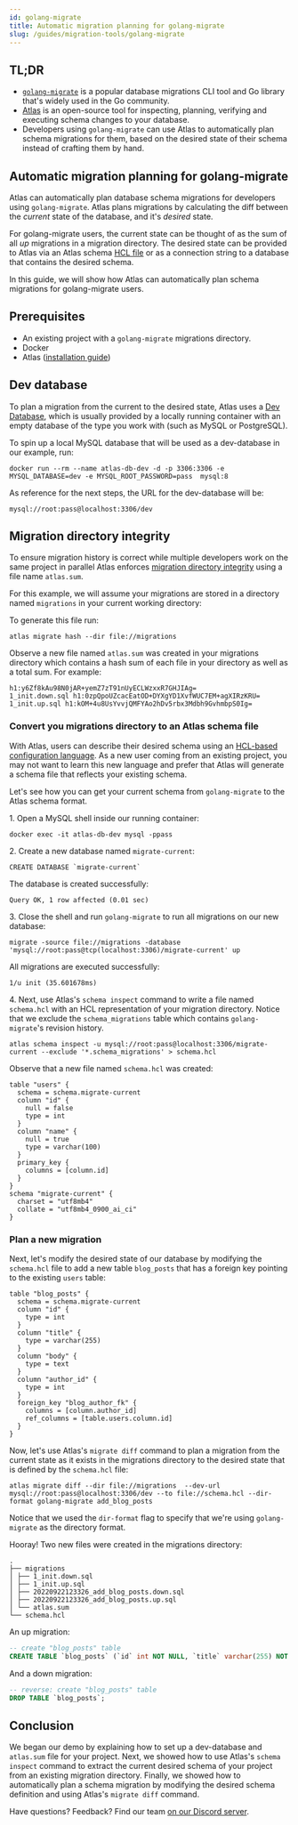 ```yaml
---
id: golang-migrate
title: Automatic migration planning for golang-migrate
slug: /guides/migration-tools/golang-migrate
---
```


## TL;DR
* [`golang-migrate`](https://github.com/golang-migrate/migrate) is a popular database migrations
CLI tool and Go library that's widely used in the Go community.
* [Atlas](https://atlasgo.io) is an open-source tool for inspecting, planning, verifying and
 executing schema changes to your database. 
* Developers using `golang-migrate` can use Atlas to automatically plan schema migrations
  for them, based on the desired state of their schema instead of crafting them by hand. 

## Automatic migration planning for golang-migrate

Atlas can automatically plan database schema migrations for developers using `golang-migrate`.
Atlas plans migrations by calculating the diff between the _current_ state of the database,
and it's _desired_ state. 

For golang-migrate users, the current state can be thought of as the sum of 
all _up_ migrations in a migration directory. The desired state can be provided to Atlas
via an Atlas schema [HCL file](https://atlasgo.io/atlas-schema/sql-resources) or as a
connection string to a database that contains the desired schema.

In this guide, we will show how Atlas can automatically plan schema migrations for
golang-migrate users. 

## Prerequisites

* An existing project with a `golang-migrate` migrations directory.
* Docker
* Atlas ([installation guide](https://atlasgo.io/getting-started/#installation))

## Dev database
To plan a migration from the current to the desired state, Atlas uses a [Dev Database](/concepts/dev-database),
which is usually provided by a locally running container with an empty database of the type
you work with (such as MySQL or PostgreSQL). 

To spin up a local MySQL database that will be used as a dev-database in our example, run:

```text
docker run --rm --name atlas-db-dev -d -p 3306:3306 -e MYSQL_DATABASE=dev -e MYSQL_ROOT_PASSWORD=pass  mysql:8
```

As reference for the next steps, the URL for the dev-database will be:
```text
mysql://root:pass@localhost:3306/dev
```

## Migration directory integrity

To ensure migration history is correct while multiple developers work on the same project
in parallel Atlas enforces [migration directory integrity](/concepts/migration-directory-integrity)
using a file name `atlas.sum`. 

For this example, we will assume your migrations are stored in a directory named `migrations`
in your current working directory:

To generate this file run:

```text
atlas migrate hash --dir file://migrations
```

Observe a new file named `atlas.sum` was created in your migrations directory
which contains a hash sum of each file in your directory as well as a total sum.
For example:
```text
h1:y6Zf8kAu98N0jAR+yemZ7zT91nUyECLWzxxR7GHJIAg=
1_init.down.sql h1:0zpQpoUZcacEatOD+DYXgYD1XvfWUC7EM+agXIRzKRU=
1_init.up.sql h1:kOM+4u8UsYvvjQMFYAo2hDv5rbx3Mdbh9GvhmbpS0Ig=
```

### Convert you migrations directory to an Atlas schema file

With Atlas, users can describe their desired schema using an [HCL-based configuration language](https://atlasgo.io/atlas-schema/sql-resources).
As a new user coming from an existing project, you may not want to learn this new language and
prefer that Atlas will generate a schema file that reflects your existing schema. 

Let's see how you can get your current schema from `golang-migrate` to the Atlas schema format.

1\. Open a MySQL shell inside our running container:
```text
docker exec -it atlas-db-dev mysql -ppass
```

2\. Create a new database named `migrate-current`:
```text
CREATE DATABASE `migrate-current`
```
The database is created successfully:
```text
Query OK, 1 row affected (0.01 sec)
```

3\. Close the shell and run `golang-migrate` to run all migrations on our new database:

```text
migrate -source file://migrations -database 'mysql://root:pass@tcp(localhost:3306)/migrate-current' up
```
All migrations are executed successfully:
```text
1/u init (35.601678ms)
```

4\. Next, use Atlas's `schema inspect` command to write a file named `schema.hcl` with an HCL
representation of your migration directory. Notice that we exclude the `schema_migrations` table
which contains `golang-migrate`'s revision history. 

```text
atlas schema inspect -u mysql://root:pass@localhost:3306/migrate-current --exclude '*.schema_migrations' > schema.hcl
```

Observe that a new file named `schema.hcl` was created:

```hcl
table "users" {
  schema = schema.migrate-current
  column "id" {
    null = false
    type = int
  }
  column "name" {
    null = true
    type = varchar(100)
  }
  primary_key {
    columns = [column.id]
  }
}
schema "migrate-current" {
  charset = "utf8mb4"
  collate = "utf8mb4_0900_ai_ci"
}
```

### Plan a new migration

Next, let's modify the desired state of our database by modifying the `schema.hcl` file 
to add a new table `blog_posts` that has a foreign key pointing to the existing `users`
table:

```hcl
table "blog_posts" {
  schema = schema.migrate-current
  column "id" {
    type = int
  }
  column "title" {
    type = varchar(255)
  }
  column "body" {
    type = text
  }
  column "author_id" {
    type = int
  }
  foreign_key "blog_author_fk" {
    columns = [column.author_id]
    ref_columns = [table.users.column.id]
  }
}
```

Now, let's use Atlas's `migrate diff` command to plan a migration from the current state
as it exists in the migrations directory to the desired state that is defined by the `schema.hcl`
file:

```text
atlas migrate diff --dir file://migrations  --dev-url mysql://root:pass@localhost:3306/dev --to file://schema.hcl --dir-format golang-migrate add_blog_posts 
```

Notice that we used the `dir-format` flag to specify that we're using `golang-migrate` as the directory format.

Hooray! Two new files were created in the migrations directory:
```text {5-6}
.
├── migrations
│ ├── 1_init.down.sql
│ ├── 1_init.up.sql
│ ├── 20220922123326_add_blog_posts.down.sql
│ ├── 20220922123326_add_blog_posts.up.sql
│ └── atlas.sum
└── schema.hcl
```
An up migration:
```sql
-- create "blog_posts" table
CREATE TABLE `blog_posts` (`id` int NOT NULL, `title` varchar(255) NOT NULL, `body` text NOT NULL, `author_id` int NOT NULL, INDEX `blog_author_fk` (`author_id`), CONSTRAINT `blog_author_fk` FOREIGN KEY (`author_id`) REFERENCES `users` (`id`) ON UPDATE NO ACTION ON DELETE NO ACTION) CHARSET utf8mb4 COLLATE utf8mb4_0900_ai_ci;
```
And a down migration:
```sql
-- reverse: create "blog_posts" table
DROP TABLE `blog_posts`;
```

## Conclusion

We began our demo by explaining how to set up a dev-database and `atlas.sum` file for your project. 
Next, we showed how to use Atlas's `schema inspect` command to extract the current desired 
schema of your project from an existing migration directory. Finally, we showed how to 
automatically plan a schema migration by modifying the desired schema definition 
and using Atlas's `migrate diff` command.

Have questions? Feedback? Find our team [on our Discord server](https://discord.gg/zZ6sWVg6NT).